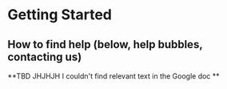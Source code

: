 # Getting Started

## How to find help (below, help bubbles, contacting us)
<span id="gv-1start-3startHelp"></span>

<span class="todo">
**TBD JHJHJH I couldn't find relevant text in the Google doc **
</span> <!-- todo -->
